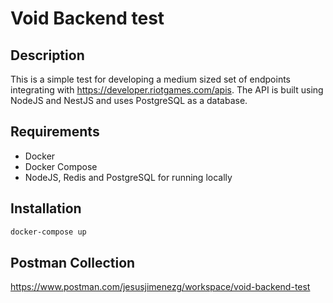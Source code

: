 # Void Backend test

## Description

This is a simple test for developing a medium sized set of endpoints integrating with <https://developer.riotgames.com/apis>. The API is built using NodeJS and NestJS and uses PostgreSQL as a database.

## Requirements

- Docker
- Docker Compose
- NodeJS, Redis and PostgreSQL for running locally

## Installation

```bash
docker-compose up
```

## Postman Collection

<https://www.postman.com/jesusjimenezg/workspace/void-backend-test>
